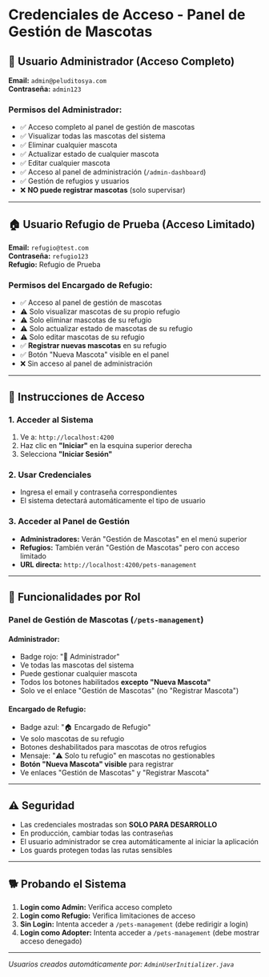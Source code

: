 # Credenciales de Acceso - Panel de Gestión de Mascotas

## 🔐 Usuario Administrador (Acceso Completo)

**Email:** `admin@peluditosya.com`  
**Contraseña:** `admin123`

### Permisos del Administrador:
- ✅ Acceso completo al panel de gestión de mascotas
- ✅ Visualizar todas las mascotas del sistema
- ✅ Eliminar cualquier mascota
- ✅ Actualizar estado de cualquier mascota
- ✅ Editar cualquier mascota
- ✅ Acceso al panel de administración (`/admin-dashboard`)
- ✅ Gestión de refugios y usuarios
- ❌ **NO puede registrar mascotas** (solo supervisar)

---

## 🏠 Usuario Refugio de Prueba (Acceso Limitado)

**Email:** `refugio@test.com`  
**Contraseña:** `refugio123`  
**Refugio:** Refugio de Prueba

### Permisos del Encargado de Refugio:
- ✅ Acceso al panel de gestión de mascotas
- ⚠️ Solo visualizar mascotas de su propio refugio
- ⚠️ Solo eliminar mascotas de su refugio
- ⚠️ Solo actualizar estado de mascotas de su refugio
- ⚠️ Solo editar mascotas de su refugio
- ✅ **Registrar nuevas mascotas** en su refugio
- ✅ Botón "Nueva Mascota" visible en el panel
- ❌ Sin acceso al panel de administración

---

## 🚀 Instrucciones de Acceso

### 1. Acceder al Sistema
1. Ve a: `http://localhost:4200`
2. Haz clic en **"Iniciar"** en la esquina superior derecha
3. Selecciona **"Iniciar Sesión"**

### 2. Usar Credenciales
- Ingresa el email y contraseña correspondientes
- El sistema detectará automáticamente el tipo de usuario

### 3. Acceder al Panel de Gestión
- **Administradores:** Verán "Gestión de Mascotas" en el menú superior
- **Refugios:** También verán "Gestión de Mascotas" pero con acceso limitado
- **URL directa:** `http://localhost:4200/pets-management`

---

## 🔧 Funcionalidades por Rol

### Panel de Gestión de Mascotas (`/pets-management`)

#### Administrador:
- Badge rojo: "🔧 Administrador"
- Ve todas las mascotas del sistema
- Puede gestionar cualquier mascota
- Todos los botones habilitados **excepto "Nueva Mascota"**
- Solo ve el enlace "Gestión de Mascotas" (no "Registrar Mascota")

#### Encargado de Refugio:
- Badge azul: "🏠 Encargado de Refugio"
- Ve solo mascotas de su refugio
- Botones deshabilitados para mascotas de otros refugios
- Mensaje: "⚠️ Solo tu refugio" en mascotas no gestionables
- **Botón "Nueva Mascota" visible** para registrar
- Ve enlaces "Gestión de Mascotas" y "Registrar Mascota"

---

## ⚠️ Seguridad

- Las credenciales mostradas son **SOLO PARA DESARROLLO**
- En producción, cambiar todas las contraseñas
- El usuario administrador se crea automáticamente al iniciar la aplicación
- Los guards protegen todas las rutas sensibles

---

## 🐕 Probando el Sistema

1. **Login como Admin:** Verifica acceso completo
2. **Login como Refugio:** Verifica limitaciones de acceso
3. **Sin Login:** Intenta acceder a `/pets-management` (debe redirigir a login)
4. **Login como Adopter:** Intenta acceder a `/pets-management` (debe mostrar acceso denegado)

---

*Usuarios creados automáticamente por: `AdminUserInitializer.java`*
